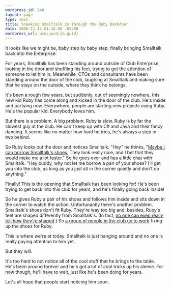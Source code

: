 ```yaml
--- 
wordpress_id: 240
layout: page
type: text
title: Sneaking Smalltalk in Through the Ruby Backdoor
date: 2006-11-14 01:16:00 -05:00
wordpress_url: urn:uuid:{a.guid}
---
```

<p>It looks like we might be, baby step by baby step, finally bringing Smalltalk back into the Enterprise. </p>

<p>For years, Smalltalk has been standing around outside of Club Enterprise, looking in the door and shuffling his feet, trying to get the attention of someone to let him in.  Meanwhile, CTOs and consultants have been standing around the door of the club, laughing at Smalltalk and making sure that he stays on the outside, where they think he belongs.</p>

<p>It's been a rough few years, but suddenly, out of seemingly nowhere, this new kid Ruby has come along and kicked in the door of the club.  He's inside and partying now.  Everywhere, people are starting new projects using Ruby.  He's the popular kid.  Everybody loves him.</p>

<p>But there is a problem.  A big problem.  Ruby is slow.  Ruby is by far the slowest guy at the club.  He can't keep up with C# and Java and their fancy dancing.  It seems like no matter how hard he tries, he's always a step or two behind.</p>

<p>So Ruby looks out the door and notices Smalltalk.  "Hey" he thinks, "<a href="http://smallthought.com/avi/?p=16" title="">Maybe I can borrow Smalltalk's shoes.</a>  They look really nice, and I bet that they would make me a lot faster."  So he goes over and has a little chat with Smalltalk.  "Hey buddy, why not let me borrow a pair of your shoes?  I'll get you into the club, as long as you just sit in the corner quietly and don't do anything."</p>

<p>Finally!  This is the opening that Smalltalk has been looking for!  He's been trying to get back into this club for years, and he's finally going back inside!</p>

<p>So he gives Ruby a pair of his shoes and follows him inside and sits down in the corner to watch the action.  Unfortunantly there's another problem.  Smalltalk's shoes don't fit Ruby.  They're way too big and, besides, Ruby's feet are shaped differently from Smalltalk's.  (In fact, <a href="http://groups.google.com/group/smalltalk-ruby/browse_thread/thread/050270254246822e/76d0e989d0384b0b" title="">no one can even really tell how they're shaped</a>.)  So <a href="http://smallthought.com/avi/?p=19 “”">a group of people in the club go to work</a> fixing up the shoes for Ruby.</p>

<p>This is where we're at today.  Smalltalk is just hanging around and no one is really paying attention to him yet.  </p>

<p>But they will.</p>

<p>It's too hard to not notice all of the cool stuff that he brings to the table.  He's been around forever and he's got a lot of cool tricks up his sleeve.  For now though, he'll have to wait, just like he's been doing for years.</p>

<p>Let's all hope that people start noticing him soon.</p>
